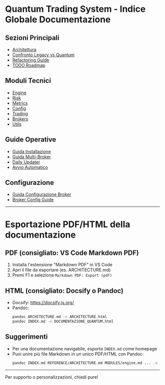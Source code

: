# Quantum Trading System - Indice Globale Documentazione

## Sezioni Principali
- [Architettura](REFERENCE/ARCHITECTURE.md)
- [Confronto Legacy vs Quantum](REFERENCE/REFACTORING_COMPARISON.md)
- [Refactoring Guide](REFERENCE/refactoring_guide.md)
- [TODO Roadmap](REFERENCE/todo.md)

## Moduli Tecnici
- [Engine](MODULES/engine.md)
- [Risk](MODULES/risk.md)
- [Metrics](MODULES/metrics.md)
- [Config](MODULES/config.md)
- [Trading](MODULES/trading.md)
- [Brokers](MODULES/brokers.md)
- [Utils](MODULES/utils.md)

## Guide Operative
- [Guida Installazione](GUIDES/setup.md)
- [Guida Multi-Broker](GUIDES/multi_broker.md)
- [Daily Updater](GUIDES/README_DAILY_UPDATER.md)
- [Avvio Automatico](GUIDES/README_AVVIO_AUTOMATICO.md)

## Configurazione
- [Guida Configurazione Broker](CONFIGURATION/CONFIGURAZIONE_BROKER_GUIDE.md)
- [Broker Config Guide](CONFIGURATION/broker_config_guide.md)

---

# Esportazione PDF/HTML della documentazione

## PDF (consigliato: VS Code Markdown PDF)
1. Installa l'estensione "Markdown PDF" in VS Code
2. Apri il file da esportare (es. ARCHITECTURE.md)
3. Premi F1 e seleziona `Markdown PDF: Export (pdf)`

## HTML (consigliato: Docsify o Pandoc)
- Docsify: https://docsify.js.org/
- Pandoc:
  ```sh
  pandoc ARCHITECTURE.md -o ARCHITECTURE.html
  pandoc INDEX.md -o DOCUMENTAZIONE_QUANTUM.html
  ```

## Suggerimenti
- Per una documentazione navigabile, esporta `INDEX.md` come homepage
- Puoi unire più file Markdown in un unico PDF/HTML con Pandoc:
  ```sh
  pandoc INDEX.md REFERENCE/ARCHITECTURE.md MODULES/engine.md ... -o quantum_system.pdf
  ```

---
Per supporto o personalizzazioni, chiedi pure!
